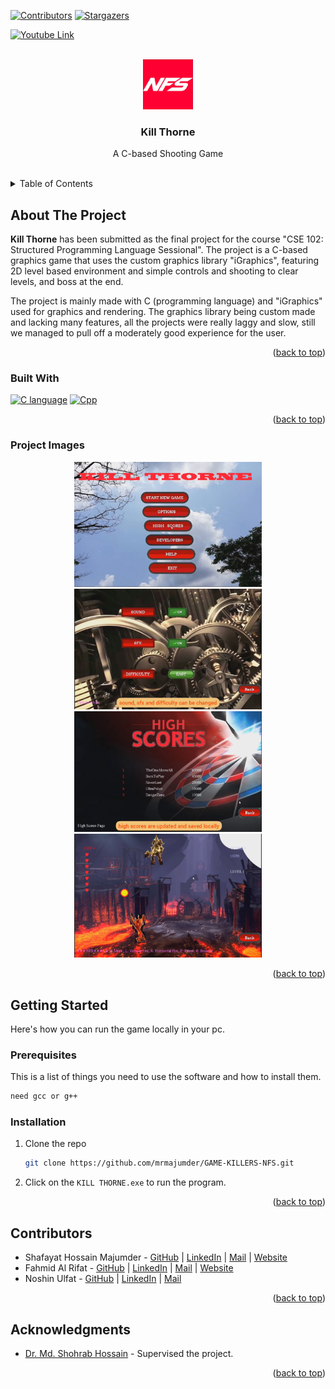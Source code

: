 <a name="readme-top"></a>

<!-- PROJECT SHIELDS -->

[![Contributors][contributors-shield]][contributors-url]
[![Stargazers][stars-shield]][stars-url]
<!-- [![LinkedIn][linkedin-shield]][linkedin-url] -->
[![Youtube Link][youtube-shield]](https://youtu.be/LVSId1obOoE)


<!-- PROJECT LOGO -->
<br />
<div align="center">
  <a href="https://github.com/mrmajumder/GAME-KILLERS-NFS">
    <img src="static/logo.jpg" alt="Logo" width="80" height="80">
  </a>

<h3 align="center">Kill Thorne</h3>

  <p align="center">
    A C-based Shooting Game
    <br />
    <br />
  </p>
</div>



<!-- TABLE OF CONTENTS -->
<details>
  <summary>Table of Contents</summary>
  <ol>
    <li>
      <a href="#about-the-project">About The Project</a>
      <ul>
        <li><a href="#built-with">Built With</a></li>
        <li><a href="#project-images">Project Images</a></li>
      </ul>
    </li>
    <li>
      <a href="#getting-started">Getting Started</a>
      <ul>
        <li><a href="#prerequisites">Prerequisites</a></li>
        <li><a href="#installation">Installation</a></li>
      </ul>
    </li>
    <li><a href="#contributors">Contributors</a></li>
    <li><a href="#acknowledgments">Acknowledgments</a></li>
  </ol>
</details>



<!-- ABOUT THE PROJECT -->
## About The Project

**Kill Thorne** has been submitted as the final project for the course "CSE 102: Structured Programming Language Sessional". The project is a C-based graphics game that uses the custom graphics library "iGraphics", featuring 2D level based environment and simple controls and shooting to clear levels, and boss at the end.

The project is mainly made with C (programming language) and "iGraphics" used for graphics and rendering. The graphics library being custom made and lacking many features, all the projects were really laggy and slow, still we managed to pull off a moderately good experience for the user. 



<p align="right">(<a href="#readme-top">back to top</a>)</p>



### Built With

[![C language][C_img]][c_url]
[![Cpp][cpp_img]][cpp_url]

<p align="right">(<a href="#readme-top">back to top</a>)</p>

### Project Images
<p float="left" align="middle">
  <img src="static/home.png" width="300" alt="Home page" />
  <img src="static/menu.png" width="300" alt="Menu" /> 
  <img src="static/score.png" width="300" alt="Scores" />
  <img src="static/gameplay.png" width="300" alt="In game" /> 
</p>

<p align="right">(<a href="#readme-top">back to top</a>)</p>


<!-- GETTING STARTED -->
## Getting Started

Here's how you can run the game locally in your pc. 

### Prerequisites

This is a list of things you need to use the software and how to install them.

  ```sh
  need gcc or g++
  ```

### Installation
1. Clone the repo
   ```sh
   git clone https://github.com/mrmajumder/GAME-KILLERS-NFS.git
   ```
2. Click on the `KILL THORNE.exe` to run the program.

<p align="right">(<a href="#readme-top">back to top</a>)</p>




<!-- CONTRIBUTING -->
## Contributors

* Shafayat Hossain Majumder - [GitHub][github-url] | [LinkedIn][linkedin-url] | [Mail][email] | [Website][website-url]
* Fahmid Al Rifat - [GitHub](https://github.com/FahmidAR) | [LinkedIn](https://www.linkedin.com/in/fahmid-al-rifat-626816152/) | [Mail](mailto:alrifatfahmid2@gmail.com) | [Website](https://fahmidar.github.io/)
* Noshin Ulfat - [GitHub](https://github.com/NoshinUlfat) | [LinkedIn](https://www.linkedin.com/in/noshin-ulfat-abb555256/) | [Mail](mailto:ulfat.noshin.007@gmail.com)


<p align="right">(<a href="#readme-top">back to top</a>)</p>

<!-- ACKNOWLEDGMENTS -->
## Acknowledgments

* [Dr. Md. Shohrab Hossain](http://mshohrabhossain.buet.ac.bd/) - Supervised the project.


<p align="right">(<a href="#readme-top">back to top</a>)</p>



<!-- MARKDOWN LINKS & IMAGES -->
<!-- https://www.markdownguide.org/basic-syntax/#reference-style-links -->
[contributors-shield]: https://img.shields.io/github/contributors/mrmajumder/GAME-KILLERS-NFS.svg?style=for-the-badge
[contributors-url]: https://github.com/mrmajumder/GAME-KILLERS-NFS/graphs/contributors
[forks-shield]: https://img.shields.io/github/forks/mrmajumder/GAME-KILLERS-NFS.svg?style=for-the-badge
[forks-url]: https://github.com/mrmajumder/GAME-KILLERS-NFS/network/members
[stars-shield]: https://img.shields.io/github/stars/mrmajumder/GAME-KILLERS-NFS.svg?style=for-the-badge
[stars-url]: https://github.com/mrmajumder/GAME-KILLERS-NFS/stargazers
[issues-shield]: https://img.shields.io/github/issues/mrmajumder/GAME-KILLERS-NFS.svg?style=for-the-badge
[issues-url]: https://github.com/mrmajumder/GAME-KILLERS-NFS/issues
[license-shield]: https://img.shields.io/github/license/mrmajumder/GAME-KILLERS-NFS.svg?style=for-the-badge
[license-url]: https://github.com/mrmajumder/GAME-KILLERS-NFS/blob/master/LICENSE.txt
[linkedin-shield]: https://img.shields.io/badge/-LinkedIn-black.svg?style=for-the-badge&logo=linkedin&colorB=555
[linkedin-url]: https://linkedin.com/in/monsieurmajumder
[youtube-shield]: https://img.shields.io/badge/Youtube%20Link-FF0000?style=for-the-badge&logo=youtube&logoColor=white
[github-url]: https://github.com/MrMajumder/
[email]: mailto:monsieurmajumder@gmail.com
[website-url]: https://mrmajumder.github.io/
[C_img]: https://img.shields.io/badge/C-A8B9CC?style=for-the-badge&logo=c&logoColor=white
[c_url]: https://en.wikipedia.org/wiki/C_(programming_language)
[cpp_img]: https://img.shields.io/badge/C++-00599C?style=for-the-badge&logo=cplusplus&logoColor=white
[cpp_url]: https://cplusplus.com/